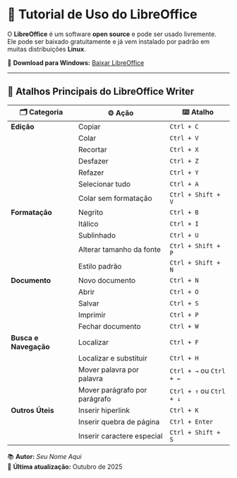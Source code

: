 # 📝 Tutorial de Uso do LibreOffice

O **LibreOffice** é um software **open source** e pode ser usado livremente.  
Ele pode ser baixado gratuitamente e já vem instalado por padrão em muitas distribuições **Linux**.

🔗 **Download para Windows:** [Baixar LibreOffice](https://pt-br.libreoffice.org/baixe-ja/libreoffice-novo/)

---

## 🧠 Atalhos Principais do LibreOffice Writer

| 🗂️ Categoria | ⚙️ Ação | ⌨️ Atalho |
|--------------|---------|-----------|
| **Edição** | Copiar | `Ctrl + C` |
| | Colar | `Ctrl + V` |
| | Recortar | `Ctrl + X` |
| | Desfazer | `Ctrl + Z` |
| | Refazer | `Ctrl + Y` |
| | Selecionar tudo | `Ctrl + A` |
| | Colar sem formatação | `Ctrl + Shift + V` |
| **Formatação** | Negrito | `Ctrl + B` |
| | Itálico | `Ctrl + I` |
| | Sublinhado | `Ctrl + U` |
| | Alterar tamanho da fonte | `Ctrl + Shift + P` |
| | Estilo padrão | `Ctrl + Shift + N` |
| **Documento** | Novo documento | `Ctrl + N` |
| | Abrir | `Ctrl + O` |
| | Salvar | `Ctrl + S` |
| | Imprimir | `Ctrl + P` |
| | Fechar documento | `Ctrl + W` |
| **Busca e Navegação** | Localizar | `Ctrl + F` |
| | Localizar e substituir | `Ctrl + H` |
| | Mover palavra por palavra | `Ctrl + →` ou `Ctrl + ←` |
| | Mover parágrafo por parágrafo | `Ctrl + ↑` ou `Ctrl + ↓` |
| **Outros Úteis** | Inserir hiperlink | `Ctrl + K` |
| | Inserir quebra de página | `Ctrl + Enter` |
| | Inserir caractere especial | `Ctrl + Shift + S` |



📚 **Autor:** *Seu Nome Aqui*  
📅 **Última atualização:** Outubro de 2025
